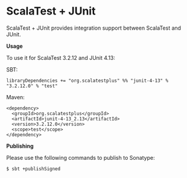 # ScalaTest + JUnit
ScalaTest + JUnit provides integration support between ScalaTest and JUnit.

**Usage**

To use it for ScalaTest 3.2.12 and JUnit 4.13: 

SBT: 

```
libraryDependencies += "org.scalatestplus" %% "junit-4-13" % "3.2.12.0" % "test"
```

Maven: 

```
<dependency>
  <groupId>org.scalatestplus</groupId>
  <artifactId>junit-4-13_2.13</artifactId>
  <version>3.2.12.0</version>
  <scope>test</scope>
</dependency>
```

**Publishing**

Please use the following commands to publish to Sonatype: 

```
$ sbt +publishSigned
```